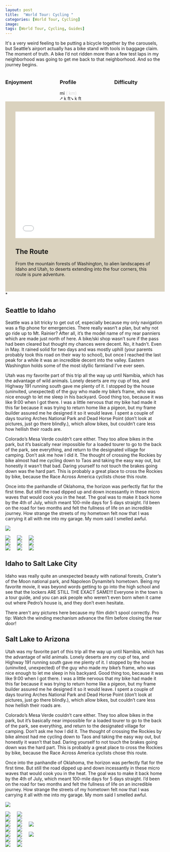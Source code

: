 ```yaml
---
layout: post
title:  "World Tour: Cycling "
categories: [World Tour, Cycling]
image: 
tags: [World Tour, Cycling, Guides]
---
```


<article class="article-post"> 
			

 
<!--<script src="assets/js/popper.min.js"></script>
  <script src="bootstrap/js/bootstrap.min.js"></script>-->
  
 
 <!--Top Cards --> 
<section class="pt-4 pb-4" style="justify-content: center;">
    <p>
It's a very weird feeling to be putting a bicycle together by the carousels, but Seattle’s airport actually has a bike stand with tools in baggage claim. The moment of truth. A bike I’d not ridden more than a few test laps in my neighborhood was going to get me back to that neighborhood. And so the journey begins.
    </p>
   
 
<div class="columns mb-7 text-center"> 
     <div style="min-width: 30%;">
            <h3>Enjoyment</h3> 
            <span class="dot"></span>
            <span class="dot"></span>
            <span class="dot"></span>
            <span class="dot"></span>
        </div>
  
<div class="mr-4 ml-4" style="min-width: 30%;">
        <h3>Profile</h3> 
        <span> mi </span><span style="color:lightgray">( km)</span><br>
        <span>⭧ k ft⭨ k ft</span> 
    </div>

<div style="min-width: 30%;"> 
        <h3>Difficulty</h3>
        <span class="box"></span>
        <span class="box"></span>
        <span class="not-box"></span>
        <span class="not-box"></span>
    </div></div>

<!--Top Cards-->
<!--Route -->


<section style="margin-right: auto;margin-left: auto;">
    <div class="row mt-5" style="background-color: #dad2be;padding: 2rem"> 
        <div class="row gap-y">
            <div class="col-lg-6 mb-4" style="padding-bottom: 0;"> 
          
   <iframe width="100%" height="400px" frameborder="0" allowfullscreen allow="geolocation" src="//umap.openstreetmap.fr/en/map/my-first-amazing-world-explorer_269968?scaleControl=false&miniMap=false&scrollWheelZoom=true&zoomControl=null&editMode=disabled&moreControl=false&searchControl=false&tilelayersControl=false&embedControl=false&datalayersControl=false&onLoadPanel=none&captionBar=false&captionMenus=false&captionControl=false&locateControl=false&measureControl=false&editinosmControl=false&starControl=false&fullscreenControl=true&datalayers=9cc-413d-42b2-8fca-ed6771bf6bb7%2C667a8f22-be72-45cc-8dcc-d5bfdc19df56#5/41.902/-111.885"></iframe>
            </div>
            <div class="col-lg-6 mb-4"><h2 class="mb-3 text-center">The Route</h2>
                <p class="pl-lg-4">
             From the mountain forests of Washington, to alien landscapes of Idaho and Utah, to deserts extending into the four corners, this route is pure adventure.
                </p> 
            </div>
        </div>
    </div>
</section>   

<!--Route -->  
<!-- Planning -->


<section class="mt-5 mb-3">
                                                                                                                                                                    *
<p><h2>Seattle to Idaho</h2>
Seattle was a bit tricky to get out of, especially because my only navigation was a flip phone for emergencies. There really wasn’t a plan, but why not go ride up to Mt. Rainier? After all, it’s the model name of my rear panniers which are made just north of here. A bike/ski shop wasn’t sure if the pass had been cleared but thought my chances were decent. No, it hadn’t. Even in May. It rained solid for two days and was mostly uphill (your parents probably took this road on their way to school), but once I reached the last peak for a while it was an incredible decent into the valley. Eastern Washington holds some of the most idyllic farmland I’ve ever seen.



Utah was my favorite part of this trip all the way up until Namibia, which has the advantage of wild animals. Lonely deserts are my cup of tea, and Highway 191 running south gave me plenty of it. I stopped by the house (uninvited, unexpected) of the guy who made my bike’s frame, who was nice enough to let me sleep in his backyard. Good thing too, because it was like 9:00 when I got there. I was a little nervous that my bike had made it this far because it was trying to return home like a pigeon, but my frame builder assured me he designed it so it would leave. I spent a couple of days touring Arches National Park and Dead Horse Point (don’t look at pictures, just go there blindly.), which allow bikes, but couldn’t care less how hellish their roads are.

Colorado’s Mesa Verde couldn’t care either. They too allow bikes in the park, but it’s basically near impossible for a loaded tourer to go to the back of the park, see everything, and return to the designated village for camping. Don’t ask me how I did it. The thought of crossing the Rockies by bike almost had me cycling down to Taos and taking the easy way out, but honestly it wasn’t that bad. Daring yourself to not touch the brakes going down was the hard part. This is probably a great place to cross the Rockies by bike, because the Race Across America cyclists chose this route.

Once into the panhandle of Oklahoma, the horizon was perfectly flat for the first time. But still the road dipped up and down incessantly in these micro waves that would cook you in the heat. The goal was to make it back home by the 4th of July, which meant 100-mile days for 5 days straight. I’d been on the road for two months and felt the fullness of life on an incredible journey. How strange the streets of my hometown felt now that I was carrying it all with me into my garage. My mom said I smelled awful.


<a href="https://64.media.tumblr.com/79027e06c409e6876ae3a2c89435c76b/11f540256d474e07-98/s2048x3072/c68cbc8556f2df146a92ec3fc82c7c392e0aa86c.jpg"><img class="glightbox" src="https://64.media.tumblr.com/79027e06c409e6876ae3a2c89435c76b/11f540256d474e07-98/s2048x3072/c68cbc8556f2df146a92ec3fc82c7c392e0aa86c.jpg" /></a>

<div class="columns">
  <div class="img1">
  <a href="https://64.media.tumblr.com/5b5dd94a1c3e7e88af255e3cd8029208/11f540256d474e07-03/s2048x3072/d02124b8df24bd2cd9cfe323c7ac8ffebeee416b.jpg"><img class="glightbox" src="https://64.media.tumblr.com/5b5dd94a1c3e7e88af255e3cd8029208/11f540256d474e07-03/s2048x3072/d02124b8df24bd2cd9cfe323c7ac8ffebeee416b.jpg" /></a>
  </div>
  <div class="img2">
<a href="https://64.media.tumblr.com/4199f30e029d02cdbc29e2c00524f03e/11f540256d474e07-ca/s2048x3072/ed972589c0ac6e2df0bd8f168168e78b774cf28f.jpg"><img class="glightbox" src="https://64.media.tumblr.com/4199f30e029d02cdbc29e2c00524f03e/11f540256d474e07-ca/s2048x3072/ed972589c0ac6e2df0bd8f168168e78b774cf28f.jpg" /></a>
 </div>
  <div class="img3">
<a href="https://64.media.tumblr.com/ed1113bd9572b81fe20c40b0595457d4/11f540256d474e07-57/s2048x3072/4ebdafb39865ef855be42e4076f3d251cc9d19dd.jpg"><img class="glightbox" src="https://64.media.tumblr.com/ed1113bd9572b81fe20c40b0595457d4/11f540256d474e07-57/s2048x3072/4ebdafb39865ef855be42e4076f3d251cc9d19dd.jpg" /></a>
   </div>
  </div>
    
<div class="columns">
  <div class="img1">
  <a href="https://64.media.tumblr.com/04efa415a7cfa99dcb0b6a715f7bb304/11f540256d474e07-c8/s2048x3072/500c0c27014c8989b49b03c83bd1dc3302a727f2.jpg"><img class="glightbox" src="https://64.media.tumblr.com/04efa415a7cfa99dcb0b6a715f7bb304/11f540256d474e07-c8/s2048x3072/500c0c27014c8989b49b03c83bd1dc3302a727f2.jpg" /></a>
  </div>

  <div class="img2">
<a href="https://64.media.tumblr.com/1c10b89a7a7383d5efd940a8badfc627/11f540256d474e07-32/s2048x3072/d1edbed829ae6f714f5b87f89764dd7a4d2f3342.jpg"><img class="glightbox" src="https://64.media.tumblr.com/1c10b89a7a7383d5efd940a8badfc627/11f540256d474e07-32/s2048x3072/d1edbed829ae6f714f5b87f89764dd7a4d2f3342.jpg" /></a>
 </div>
  <div class="img3">
<a href="https://64.media.tumblr.com/c1da579d17e6329d661f78de0555fac3/11f540256d474e07-35/s2048x3072/45ff8e42f5b106824451f6667b7579e584b3d872.jpg"><img class="glightbox" src="https://64.media.tumblr.com/c1da579d17e6329d661f78de0555fac3/11f540256d474e07-35/s2048x3072/45ff8e42f5b106824451f6667b7579e584b3d872.jpg" /></a>
   </div>
  </div>
    
<div class="columns">
  <div class="img1">
  <a href="https://64.media.tumblr.com/c1da579d17e6329d661f78de0555fac3/11f540256d474e07-35/s2048x3072/45ff8e42f5b106824451f6667b7579e584b3d872.jpg"><img class="glightbox" src="https://64.media.tumblr.com/c1da579d17e6329d661f78de0555fac3/11f540256d474e07-35/s2048x3072/45ff8e42f5b106824451f6667b7579e584b3d872.jpg" /></a>
  </div>
  <div class="img2">
<a href="https://64.media.tumblr.com/1a5797d5da0bd39cc628164c95e88f63/11f540256d474e07-b3/s2048x3072/cd376e65e46e59d64d7049b38f0d1114b93849cf.jpg"><img class="glightbox" src="https://64.media.tumblr.com/1a5797d5da0bd39cc628164c95e88f63/11f540256d474e07-b3/s2048x3072/cd376e65e46e59d64d7049b38f0d1114b93849cf.jpg" /></a>
 </div>
  <div class="img3">
<a href="https://64.media.tumblr.com/7b22f95ac8fc753650e008413102624d/11f540256d474e07-b4/s2048x3072/4a737ca37b50314fcfbab443787880343cd689bd.jpg"><img class="glightbox" src="https://64.media.tumblr.com/7b22f95ac8fc753650e008413102624d/11f540256d474e07-b4/s2048x3072/4a737ca37b50314fcfbab443787880343cd689bd.jpg" /></a>
   </div>
  </div>
  
  <h2>Idaho to Salt Lake City</h2>
Idaho was really quite an unexpected beauty with national forests, Crater’s of the Moon national park, and Napoleon Dynamite’s hometown. Being my favorite movie, it was beyond words getting to go into the high school and see that the lockers ARE STILL THE EXACT SAME!!! Everyone in the town is a tour guide, and you can ask people who weren’t even born when it came out where Pedro’s house is, and they don’t even hesitate.

There aren't any pictures here because my film didn't spool correctly. Pro tip: Watch the winding mechanism advance the film before closing the rear door!

<h2>Salt Lake to Arizona</h2>
Utah was my favorite part of this trip all the way up until Namibia, which has the advantage of wild animals. Lonely deserts are my cup of tea, and Highway 191 running south gave me plenty of it. I stopped by the house (uninvited, unexpected) of the guy who made my bike’s frame, who was nice enough to let me sleep in his backyard. Good thing too, because it was like 9:00 when I got there. I was a little nervous that my bike had made it this far because it was trying to return home like a pigeon, but my frame builder assured me he designed it so it would leave. I spent a couple of days touring Arches National Park and Dead Horse Point (don’t look at pictures, just go there blindly.), which allow bikes, but couldn’t care less how hellish their roads are.

Colorado’s Mesa Verde couldn’t care either. They too allow bikes in the park, but it’s basically near impossible for a loaded tourer to go to the back of the park, see everything, and return to the designated village for camping. Don’t ask me how I did it. The thought of crossing the Rockies by bike almost had me cycling down to Taos and taking the easy way out, but honestly it wasn’t that bad. Daring yourself to not touch the brakes going down was the hard part. This is probably a great place to cross the Rockies by bike, because the Race Across America cyclists chose this route.

Once into the panhandle of Oklahoma, the horizon was perfectly flat for the first time. But still the road dipped up and down incessantly in these micro waves that would cook you in the heat. The goal was to make it back home by the 4th of July, which meant 100-mile days for 5 days straight. I’d been on the road for two months and felt the fullness of life on an incredible journey. How strange the streets of my hometown felt now that I was carrying it all with me into my garage. My mom said I smelled awful.

<a href="https://64.media.tumblr.com/c791d79f60f0aa2fe3e3c087c2389943/7b8241f50ccef935-18/s2048x3072/004fb206dbd22c52e359ada6139df1fb9ce4a7dd.jpg"><img class="glightbox" src="https://64.media.tumblr.com/c791d79f60f0aa2fe3e3c087c2389943/7b8241f50ccef935-18/s2048x3072/004fb206dbd22c52e359ada6139df1fb9ce4a7dd.jpg" /></a>
  
<div class="columns">
  <div class="img1">
  <a href="https://64.media.tumblr.com/2acb57c485855c85d01f002ed4aca068/7b8241f50ccef935-2b/s2048x3072/d4f626bf3e9884ced586287327edcd76c3fe1127.jpg"><img class="glightbox" src="https://64.media.tumblr.com/2acb57c485855c85d01f002ed4aca068/7b8241f50ccef935-2b/s2048x3072/d4f626bf3e9884ced586287327edcd76c3fe1127.jpg" /></a>
  </div>
  <div class="img2">
<a href="https://64.media.tumblr.com/c6826aa3c0295927cd5bd83c42ea6bba/7b8241f50ccef935-90/s2048x3072/276f263c2c778306ad963b02f31e7836e3cf3232.jpg"><img class="glightbox" src="https://64.media.tumblr.com/c6826aa3c0295927cd5bd83c42ea6bba/7b8241f50ccef935-90/s2048x3072/276f263c2c778306ad963b02f31e7836e3cf3232.jpg" /></a>
  </div>
  </div>
<div class="columns">
  <div class="img1">
  <a href="https://64.media.tumblr.com/e209300c6ccf5a46dd33045917a375d4/7b8241f50ccef935-90/s2048x3072/693b30871ac796c06a8bd90fe5df5adc947309b6.jpg"><img class="glightbox" src="https://64.media.tumblr.com/e209300c6ccf5a46dd33045917a375d4/7b8241f50ccef935-90/s2048x3072/693b30871ac796c06a8bd90fe5df5adc947309b6.jpg" /></a>
  </div>
  <div class="img2">
<a href="https://64.media.tumblr.com/07d852cb90a342cd8799f7f056a51f5b/7b8241f50ccef935-1c/s2048x3072/5557bb93f4e1c064d7197ff6418559954fe5b914.jpg"><img class="glightbox" src="https://64.media.tumblr.com/07d852cb90a342cd8799f7f056a51f5b/7b8241f50ccef935-1c/s2048x3072/5557bb93f4e1c064d7197ff6418559954fe5b914.jpg" /></a>
  </div>
  </div>
  
<div class="columns">
  <div class="img1">
 <a href="https://64.media.tumblr.com/04faba7a6186aa8a89ea1bd5d7a797f5/7b8241f50ccef935-d1/s2048x3072/c60d19f73f4c40775f759042ac3d26ca635d001a.jpg"><img class="glightbox" src="https://64.media.tumblr.com/04faba7a6186aa8a89ea1bd5d7a797f5/7b8241f50ccef935-d1/s2048x3072/c60d19f73f4c40775f759042ac3d26ca635d001a.jpg" /></a> 
  </div>
  <div class="img2">
<a href="https://64.media.tumblr.com/5bc178c15c4419dcad10aad097ac7121/7b8241f50ccef935-f3/s2048x3072/c240aec01fe336cb2372af38c7b54775737b5eae.jpg"><img class="glightbox" src="https://64.media.tumblr.com/5bc178c15c4419dcad10aad097ac7121/7b8241f50ccef935-f3/s2048x3072/c240aec01fe336cb2372af38c7b54775737b5eae.jpg" /></a>
 </div>
 <div class="img3">
 <a href="https://64.media.tumblr.com/6cd32eaeeb63a190637c9071431a4362/7b8241f50ccef935-ad/s2048x3072/ccf2c81ccef46b32916539ed044225c80d81999b.jpg"><img class="glightbox" src="https://64.media.tumblr.com/6cd32eaeeb63a190637c9071431a4362/7b8241f50ccef935-ad/s2048x3072/ccf2c81ccef46b32916539ed044225c80d81999b.jpg" /></a>
  </div>  
  </div>

<div class="columns">
  <div class="img1">
  <a href="https://64.media.tumblr.com/661c753d8737bc5874a9ca7860b3ea7f/7b8241f50ccef935-10/s2048x3072/80a00c186cbb6df2827ffa65ed7103cd4fec2162.jpg"><img class="glightbox" src="https://64.media.tumblr.com/661c753d8737bc5874a9ca7860b3ea7f/7b8241f50ccef935-10/s2048x3072/80a00c186cbb6df2827ffa65ed7103cd4fec2162.jpg" /></a>
  </div>
  <div class="img2">
<a href="https://64.media.tumblr.com/ef2011095aadeefb4080a1f431de3273/7b8241f50ccef935-2b/s2048x3072/2551e3e25aa41b093fab0beb5ee1c387098b16df.jpg"><img class="glightbox" src="https://64.media.tumblr.com/ef2011095aadeefb4080a1f431de3273/7b8241f50ccef935-2b/s2048x3072/2551e3e25aa41b093fab0beb5ee1c387098b16df.jpg" /></a>
  </div>
  </div>
<div class="columns">
  <div class="img1">
  <a href="https://64.media.tumblr.com/1b53205b807b0a1f7af7096bbf381dfb/7b8241f50ccef935-c4/s2048x3072/5dd6f4a4eb3252a156c8dc51fa6729a0c531af29.jpg"><img class="glightbox" src="https://64.media.tumblr.com/1b53205b807b0a1f7af7096bbf381dfb/7b8241f50ccef935-c4/s2048x3072/5dd6f4a4eb3252a156c8dc51fa6729a0c531af29.jpg" /></a>
  </div>
  <div class="img2">
<a href="https://64.media.tumblr.com/5fa57ef24f2141d8cf2b6ee561e6b893/7b8241f50ccef935-26/s2048x3072/c47a98f03166827e0f18229f42a61cf77ca2dbfa.jpg"><img class="glightbox" src="https://64.media.tumblr.com/5fa57ef24f2141d8cf2b6ee561e6b893/7b8241f50ccef935-26/s2048x3072/c47a98f03166827e0f18229f42a61cf77ca2dbfa.jpg" /></a>
 </div>
  <div class="img3">
<a href="https://64.media.tumblr.com/089e72dc292526085dcc4101768d80c0/7b8241f50ccef935-49/s2048x3072/bce9482edf09939b4720ab25976ac0b1ad916596.jpg"><img class="glightbox" src="https://64.media.tumblr.com/089e72dc292526085dcc4101768d80c0/7b8241f50ccef935-49/s2048x3072/bce9482edf09939b4720ab25976ac0b1ad916596.jpg" /></a>
   </div>
  </div>
  
  
<div class="columns">
  <div class="img1">
  <a href="https://64.media.tumblr.com/4b49334aac964044a354181756475cca/7b8241f50ccef935-54/s2048x3072/7e931f98ea0d6e300802e10420d4cf1acbdefe80.jpg"><img class="glightbox" src="https://64.media.tumblr.com/4b49334aac964044a354181756475cca/7b8241f50ccef935-54/s2048x3072/7e931f98ea0d6e300802e10420d4cf1acbdefe80.jpg" /></a>
  </div>
  <div class="img2">
<a href="https://64.media.tumblr.com/5bdc78291745147e4de8505145133bf1/7b8241f50ccef935-d4/s2048x3072/3e9cb4a2118791d77c7d5063c6da99d1bff81366.jpg"><img class="glightbox" src="https://64.media.tumblr.com/5bdc78291745147e4de8505145133bf1/7b8241f50ccef935-d4/s2048x3072/3e9cb4a2118791d77c7d5063c6da99d1bff81366.jpg" /></a>
 </div>
 </div>

 <div class="columns">
  <div class="img1">
<a href="https://64.media.tumblr.com/0ba55746ad2f77f131e844dcbb05bf28/7b8241f50ccef935-b0/s2048x3072/4ba3f2a33019a92ee31ea39dae638a2713730a57.jpg"><img class="glightbox" src="https://64.media.tumblr.com/0ba55746ad2f77f131e844dcbb05bf28/7b8241f50ccef935-b0/s2048x3072/4ba3f2a33019a92ee31ea39dae638a2713730a57.jpg" /></a>
 </div>
  <div class="img2">
 <a href="https://64.media.tumblr.com/fa5c3c51b5ed4171f429ad860c52c631/7b8241f50ccef935-ab/s2048x3072/c1484c548f63258b2056d2714d3ca9b910ff5f2e.jpg"><img class="glightbox" src="https://64.media.tumblr.com/fa5c3c51b5ed4171f429ad860c52c631/7b8241f50ccef935-ab/s2048x3072/c1484c548f63258b2056d2714d3ca9b910ff5f2e.jpg" /></a>
  </div> 
  </div>
 




 <!--
<p class="jumbotron" style="text-align: center;  margin: auto; padding: 2rem;margin-bottom: 10rem;">

<iframe margin="auto" style="margin-left: -25%;" width="150%" height="500px" left="-5px" right="-5px" frameborder="0" allowfullscreen="" allow="geolocation" src="//umap.openstreetmap.fr/en/map/my-first-amazing-world-explorer_269968?scaleControl=false&miniMap=false&scrollWheelZoom=true&zoomControl=null&editMode=disabled&moreControl=false&searchControl=false&tilelayersControl=false&embedControl=false&datalayersControl=false&onLoadPanel=none&captionBar=false&captionMenus=false&fullscreenControl=null&locateControl=false&measureControl=false&editinosmControl=false&starControl=false#10/8.0825/39.4221"></iframe>

</p> -->